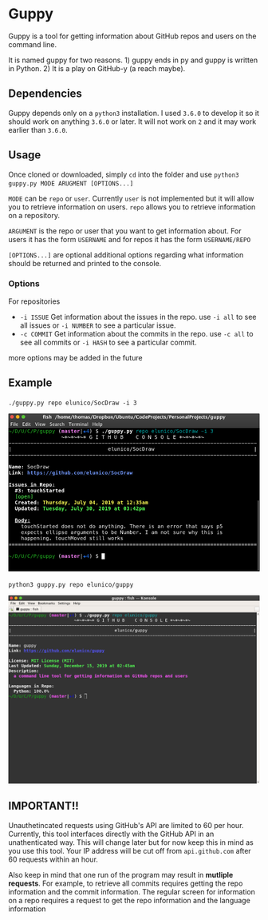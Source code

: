 # Guppy

Guppy is a tool for getting information about GitHub repos and users on the command line.

It is named guppy for two reasons. 1) guppy ends in py and guppy is written in Python. 2) It is a play on GitHub-y (a reach maybe).

## Dependencies

Guppy depends only on a `python3` installation. I used `3.6.0` to develop it so it should work on anything `3.6.0` or later. It will not work on `2` and it may work earlier than `3.6.0`.

## Usage

Once cloned or downloaded, simply `cd` into the folder and use
`python3 guppy.py MODE ARUGMENT [OPTIONS...]`

`MODE` can be `repo` or `user`. Currently `user` is not implemented but it will allow you to retrieve
information on users. `repo` allows you to retrieve information on a repository.

`ARGUMENT` is the repo or user that you want to get information about.
For users it has the form `USERNAME` and for repos it has the form `USERNAME/REPO`

`[OPTIONS...]` are optional additional options regarding what information should be returned
and printed to the console.

### Options

For repositories
- `-i ISSUE` Get information about the issues in the repo. use `-i all` to see all issues or `-i NUMBER` to see a particular issue.
- `-c COMMIT` Get information about the commits in the repo. use `-c all` to see all commits or `-i HASH` to see a particular commit.

more options may be added in the future

## Example

`./guppy.py repo elunico/SocDraw -i 3`

![Screenshot of example 1 command](/assets/issue-example.png?raw=true " ")

`python3 guppy.py repo elunico/guppy`

![Screenshot of example 2 command](/assets/repo-example.png?raw=true " ")

## IMPORTANT!!

Unauthetincated requests using GitHub's API are limited to 60 per hour. Currently, this tool interfaces directly with the GitHub API in an unathenticated way. This will change later but for now keep this in mind as you use this tool. Your IP address will be cut off from `api.github.com` after 60 requests within an hour.

Also keep in mind that one run of the program may result in **mutliple requests**. For example,
to retrieve all commits requires getting the repo information and the commit information. The
regular screen for information on a repo requires a request to get the repo information
and the language information
